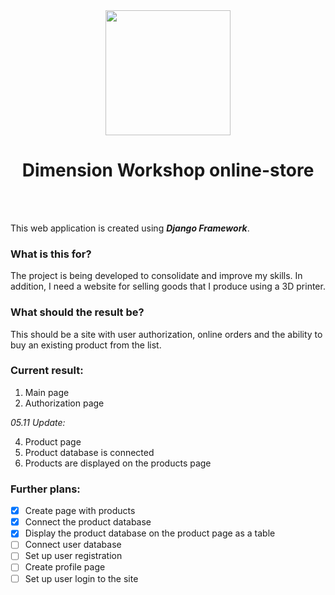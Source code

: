 
<div id="header" align="center">
  <img src="https://github.com/GrollGroll/DW/assets/149895339/39d6281f-c85d-4f04-96ca-3b1c38b5b964" width="200"/>
  
# Dimension Workshop online-store 
</div>

<br/>
<br/>

This web application is created using ***Django Framework***.

### What is this for?


The project is being developed to consolidate and improve my skills. In addition, I need a website for selling goods that I produce using a 3D printer.

### What should the result be?

This should be a site with user authorization, online orders and the ability to buy an existing product from the list.

### Current result:

  1. Main page
  2. Authorization page


  _05.11 Update:_
    
  4. Product page
  5. Product database is connected
  6. Products are displayed on the products page

### Further plans:


- [x] Create page with products
- [x] Сonnect the product database
- [x] Display the product database on the product page as a table
- [ ] Сonnect user database
- [ ] Set up user registration
- [ ] Create profile page
- [ ] Set up user login to the site
